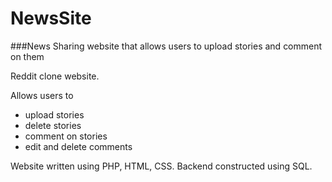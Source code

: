 # NewsSite
###News Sharing website that allows users to upload stories and comment on them

Reddit clone website.

Allows users to 
* upload stories
* delete stories
* comment on stories
* edit and delete comments

Website written using PHP, HTML, CSS. Backend constructed using SQL.
